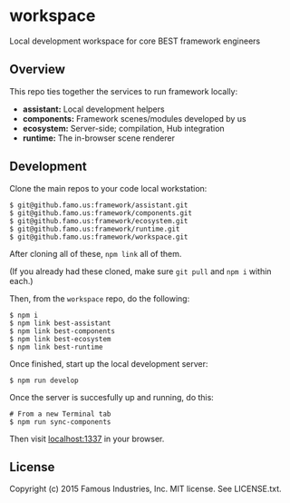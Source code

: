 # workspace

Local development workspace for core BEST framework engineers

## Overview

This repo ties together the services to run framework locally:

* **assistant:** Local development helpers
* **components:** Framework scenes/modules developed by us
* **ecosystem:** Server-side; compilation, Hub integration
* **runtime:** The in-browser scene renderer

## Development

Clone the main repos to your code local workstation:

    $ git@github.famo.us:framework/assistant.git
    $ git@github.famo.us:framework/components.git
    $ git@github.famo.us:framework/ecosystem.git
    $ git@github.famo.us:framework/runtime.git
    $ git@github.famo.us:framework/workspace.git

After cloning all of these, `npm link` all of them.

(If you already had these cloned, make sure `git pull` and `npm i` within each.)

Then, from the `workspace` repo, do the following:

    $ npm i
    $ npm link best-assistant
    $ npm link best-components
    $ npm link best-ecosystem
    $ npm link best-runtime

Once finished, start up the local development server:

    $ npm run develop

Once the server is succesfully up and running, do this:

    # From a new Terminal tab
    $ npm run sync-components

Then visit [localhost:1337](http://localhost:1337) in your browser.

## License

Copyright (c) 2015 Famous Industries, Inc. MIT license. See LICENSE.txt.
